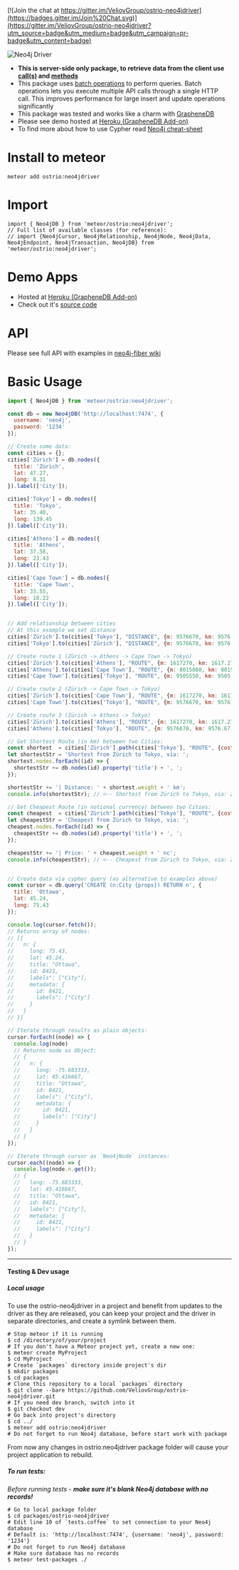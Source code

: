[![Join the chat at https://gitter.im/VeliovGroup/ostrio-neo4jdriver](https://badges.gitter.im/Join%20Chat.svg)](https://gitter.im/VeliovGroup/ostrio-neo4jdriver?utm_source=badge&utm_medium=badge&utm_campaign=pr-badge&utm_content=badge)

![Neo4j Driver](https://raw.githubusercontent.com/VeliovGroup/ostrio-Neo4jdriver/master/logo.min.png)

 - __This is server-side only package, to retrieve data from the client use [call(s)](http://docs.meteor.com/#/full/meteor_call) and [methods](http://docs.meteor.com/#/full/meteor_methods)__
 - This package uses [batch operations](http://neo4j.com/docs/rest-docs/3.1/#rest-api-batch-ops) to perform queries. Batch operations lets you execute multiple API calls through a single HTTP call. This improves performance for large insert and update operations significantly
 - This package was tested and works like a charm with [GrapheneDB](http://www.graphenedb.com)
 - Please see demo hosted at [Heroku (GrapheneDB Add-on)](http://neo4j-graph.herokuapp.com)
 - To find more about how to use Cypher read [Neo4j cheat-sheet](https://neo4j.com/docs/cypher-refcard/3.1/)

Install to meteor
=======
```
meteor add ostrio:neo4jdriver
```

Import
=======
```
import { Neo4jDB } from 'meteor/ostrio:neo4jdriver';
// Full list of available classes (for reference):
// import {Neo4jCursor, Neo4jRelationship, Neo4jNode, Neo4jData, Neo4jEndpoint, Neo4jTransaction, Neo4jDB} from 'meteor/ostrio:neo4jdriver';
```

Demo Apps
=======
 - Hosted at [Heroku (GrapheneDB Add-on)](http://neo4j-graph.herokuapp.com)
 - Check out it's [source code](https://github.com/VeliovGroup/neo4j-demo)

API
=======
Please see full API with examples in [neo4j-fiber wiki](https://github.com/VeliovGroup/neo4j-fiber/wiki)

Basic Usage
=======
```js
import { Neo4jDB } from 'meteor/ostrio:neo4jdriver';

const db = new Neo4jDB('http://localhost:7474', {
  username: 'neo4j',
  password: '1234'
});

// Create some data:
const cities = {};
cities['Zürich'] = db.nodes({
  title: 'Zürich',
  lat: 47.27,
  long: 8.31
}).label(['City']);

cities['Tokyo'] = db.nodes({
  title: 'Tokyo',
  lat: 35.40,
  long: 139.45
}).label(['City']);

cities['Athens'] = db.nodes({
  title: 'Athens',
  lat: 37.58,
  long: 23.43
}).label(['City']);

cities['Cape Town'] = db.nodes({
  title: 'Cape Town',
  lat: 33.55,
  long: 18.22
}).label(['City']);


// Add relationship between cities
// At this example we set distance
cities['Zürich'].to(cities['Tokyo'], "DISTANCE", {m: 9576670, km: 9576.67, mi: 5950.67});
cities['Tokyo'].to(cities['Zürich'], "DISTANCE", {m: 9576670, km: 9576.67, mi: 5950.67});

// Create route 1 (Zürich -> Athens -> Cape Town -> Tokyo)
cities['Zürich'].to(cities['Athens'], "ROUTE", {m: 1617270, km: 1617.27, mi: 1004.93, price: 50});
cities['Athens'].to(cities['Cape Town'], "ROUTE", {m: 8015080, km: 8015.08, mi: 4980.34, price: 500});
cities['Cape Town'].to(cities['Tokyo'], "ROUTE", {m: 9505550, km: 9505.55, mi: 5906.48, price: 850});

// Create route 2 (Zürich -> Cape Town -> Tokyo)
cities['Zürich'].to(cities['Cape Town'], "ROUTE", {m: 1617270, km: 1617.27, mi: 1004.93, price: 550});
cities['Cape Town'].to(cities['Tokyo'], "ROUTE", {m: 9576670, km: 9576.67, mi: 5950.67, price: 850});

// Create route 3 (Zürich -> Athens -> Tokyo)
cities['Zürich'].to(cities['Athens'], "ROUTE", {m: 1617270, km: 1617.27, mi: 1004.93, price: 50});
cities['Athens'].to(cities['Tokyo'], "ROUTE", {m: 9576670, km: 9576.67, mi: 5950.67, price: 850});

// Get Shortest Route (in km) between two Cities:
const shortest  = cities['Zürich'].path(cities['Tokyo'], "ROUTE", {cost_property: 'km', algorithm: 'dijkstra'})[0];
let shortestStr = 'Shortest from Zürich to Tokyo, via: ';
shortest.nodes.forEach((id) => {
  shortestStr += db.nodes(id).property('title') + ', ';
});

shortestStr += '| Distance: ' + shortest.weight + ' km';
console.info(shortestStr); // <-- Shortest from Zürich to Tokyo, via: Zürich, Cape Town, Tokyo, | Distance: 11122.82 km

// Get Cheapest Route (in notional currency) between two Cities:
const cheapest  = cities['Zürich'].path(cities['Tokyo'], "ROUTE", {cost_property: 'price', algorithm: 'dijkstra'})[0];
let cheapestStr = 'Cheapest from Zürich to Tokyo, via: ';
cheapest.nodes.forEach((id) => {
  cheapestStr += db.nodes(id).property('title') + ', ';
});

cheapestStr += '| Price: ' + cheapest.weight + ' nc';
console.info(cheapestStr); // <-- Cheapest from Zürich to Tokyo, via: Zürich, Athens, Tokyo, | Price: 900 nc


// Create data via cypher query (as alternative to examples above)
const cursor = db.query('CREATE (n:City {props}) RETURN n', {
  title: 'Ottawa',
  lat: 45.24,
  long: 75.43
});

console.log(cursor.fetch());
// Returns array of nodes:
// [{
//   n: {
//     long: 75.43,
//     lat: 45.24,
//     title: "Ottawa",
//     id: 8421,
//     labels": ["City"],
//     metadata: {
//       id: 8421,
//       labels": ["City"]
//     }
//   }
// }]

// Iterate through results as plain objects:
cursor.forEach((node) => {
  console.log(node)
  // Returns node as Object:
  // {
  //   n: {
  //     long: -75.683333,
  //     lat: 45.416667,
  //     title: "Ottawa",
  //     id: 8421,
  //     labels": ["City"],
  //     metadata: {
  //       id: 8421,
  //       labels": ["City"]
  //     }
  //   }
  // }
});

// Iterate through cursor as `Neo4jNode` instances:
cursor.each((node) => {
  console.log(node.n.get());
  // {
  //   long: -75.683333,
  //   lat: 45.416667,
  //   title: "Ottawa",
  //   id: 8421,
  //   labels": ["City"],
  //   metadata: {
  //     id: 8421,
  //     labels": ["City"]
  //   }
  // }
});
```

-----
#### Testing & Dev usage

##### Local usage

To use the ostrio-neo4jdriver in a project and benefit from updates to the driver as they are released, you can keep your project and the driver in separate directories, and create a symlink between them.

```shell
# Stop meteor if it is running
$ cd /directory/of/your/project
# If you don't have a Meteor project yet, create a new one:
$ meteor create MyProject
$ cd MyProject
# Create `packages` directory inside project's dir
$ mkdir packages
$ cd packages
# Clone this repository to a local `packages` directory
$ git clone --bare https://github.com/VeliovGroup/ostrio-neo4jdriver.git
# If you need dev branch, switch into it
$ git checkout dev
# Go back into project's directory
$ cd ../
$ meteor add ostrio:neo4jdriver
# Do not forget to run Neo4j database, before start work with package
```

From now any changes in ostrio:neo4jdriver package folder will cause your project application to rebuild.


##### To run tests:
*Before running tests - __make sure it's blank Neo4j database with no records!__*
```shell
# Go to local package folder
$ cd packages/ostrio-neo4jdriver
# Edit line 10 of `tests.coffee` to set connection to your Neo4j database
# Default is: 'http://localhost:7474', {username: 'neo4j', password: '1234'}
# Do not forget to run Neo4j database
# Make sure database has no records
$ meteor test-packages ./
```
